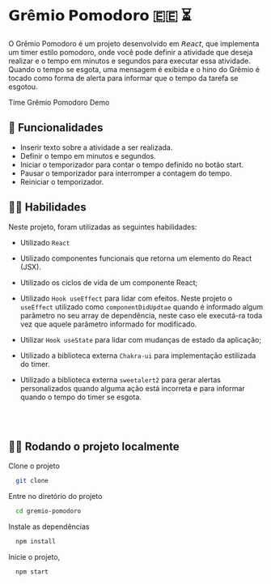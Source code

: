 # 𝗚𝗿ê𝗺𝗶𝗼 𝗣𝗼𝗺𝗼𝗱𝗼𝗿𝗼 🇪🇪 ⏳

O Grêmio Pomodoro é um projeto desenvolvido em 𝘙𝘦𝘢𝘤𝘵, que implementa um timer estilo pomodoro, onde você pode definir a atividade que deseja realizar e o tempo em minutos e segundos para executar essa atividade. Quando o tempo se esgota, uma mensagem é exibida e o hino do Grêmio é tocado como forma de alerta para informar que o tempo da tarefa se esgotou.

Time Grêmio Pomodoro Demo

 ## 📲 Funcionalidades
- Inserir texto sobre a atividade a ser realizada.
- Definir o tempo em minutos e segundos.
- Iniciar o temporizador para contar o tempo definido no botão start.
- Pausar o temporizador para interromper a contagem do tempo.
- Reiniciar o temporizador.


## 👨‍🔧 Habilidades

Neste projeto, foram utilizadas as seguintes habilidades:

-   Utilizado `React`

-   Utilizado componentes funcionais que retorna um elemento do React (JSX).

-   Utilizado os ciclos de vida de um componente React;

-   Utilizado `Hook useEffect` para lidar com efeitos. Neste projeto o `useEffect` utilizado como `componentDidUpdtae` quando é informado algum parâmetro no seu array de dependência, neste caso ele executá-ra toda vez que aquele parâmetro informado for modificado.

-   Utilizar `Hook useState` para lidar com mudanças de estado da aplicação;

-   Utilizado a biblioteca externa `Chakra-ui` para implementação estilizada do timer.

-   Utilizado a biblioteca externa `sweetalert2` para gerar alertas personalizados quando alguma ação está incorreta e para informar quando o tempo do timer se esgota.

<br>
<br>

## 👨‍💻 Rodando o projeto localmente

Clone o projeto

```bash
  git clone 
```

Entre no diretório do projeto

```bash
  cd gremio-pomodoro
```

Instale as dependências

```bash
  npm install
```

Inicie o projeto,

```bash
  npm start
```
